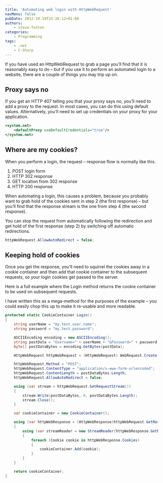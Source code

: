 ```yaml
---
title: 'Automating web login with HttpWebRequest'
navMenu: false
pubDate: 2012-10-19T23:26:12+01:00
authors:
    - steve-fenton
categories:
    - Programming
tags:
    - .net
    - C-Sharp
---
```


If you have used an HttpWebRequest to grab a page you’ll find that it is reasonably easy to do – but if you use it to perform an automated login to a website, there are a couple of things you may trip up on.

## Proxy says no

If you get an HTTP 407 telling you that your proxy says no, you’ll need to add a proxy to the request. In most cases, you can do this using default values. Alternatively, you’ll need to set up credentials on your proxy for your application.

```xml
<system.net>
    <defaultProxy useDefaultCredentials="true"/>
</system.net>
```

## Where are my cookies?

When you perform a login, the request – response flow is normally like this.

1. POST login form
2. HTTP 302 response
3. GET location from 302 response
4. HTTP 200 response

When automating a login, this causes a problem, because you probably want to grab hold of the cookies sent in step 2 (the first response) – but you’ll find that the response stream is the one from step 4 (the second response).

You can stop the request from automatically following the redirection and get hold of the first response (step 2) by switching off automatic redirections.

```csharp
httpWebRequest.AllowAutoRedirect = false;
```

## Keeping hold of cookies

Once you get the response, you’ll need to squirrel the cookies away in a cookie container and then add that cookie container to the subsequent requests, so your login cookies get passed to the server.

Here is a full example where the Login method returns the cookie container to be used on subsequent requests.

I have written this as a mega-method for the purposes of the example – you could easily chop this up to make it re-usable and more readable.

```csharp
protected static CookieContainer Login()
{
    string userName = "my.test.user.name";
    string password = "my.test.password";

    ASCIIEncoding encoding = new ASCIIEncoding();
    string postData = "Username=" + userName + "&Password=" + password;
    byte[] postDataBytes = encoding.GetBytes(postData);

    HttpWebRequest httpWebRequest = (HttpWebRequest) WebRequest.Create("http://localhost/Login/");

    httpWebRequest.Method = "POST";
    httpWebRequest.ContentType = "application/x-www-form-urlencoded";
    httpWebRequest.ContentLength = postDataBytes.Length;
    httpWebRequest.AllowAutoRedirect = false;

    using (var stream = httpWebRequest.GetRequestStream())
    {
        stream.Write(postDataBytes, 0, postDataBytes.Length);
        stream.Close();
    }

    var cookieContainer = new CookieContainer();

    using (var httpWebResponse = (HttpWebResponse)httpWebRequest.GetResponse())
    {
        using (var streamReader = new StreamReader(httpWebResponse.GetResponseStream()))
        {
            foreach (Cookie cookie in httpWebResponse.Cookies)
            {
                cookieContainer.Add(cookie);
            }
        }
    }

    return cookieContainer;
}
```
